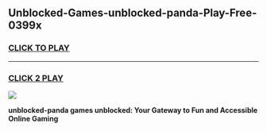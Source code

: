 
## Unblocked-Games-unblocked-panda-Play-Free-0399x
<h3>
<a href="https://premium76.site?title=unblocked-panda&ref=18A1">CLICK TO PLAY</a></h3>
<hr>

<h3>
<a href="https://premium76.site?title=unblocked-panda&ref=18A1">CLICK 2 PLAY</a>
  
</h3>

<a href="https://premium76.site?title=unblocked-panda&ref=18A1"><img src="https://clearcache.store/games.png"></a>


**unblocked-panda games unblocked: Your Gateway to Fun and Accessible Online Gaming**
